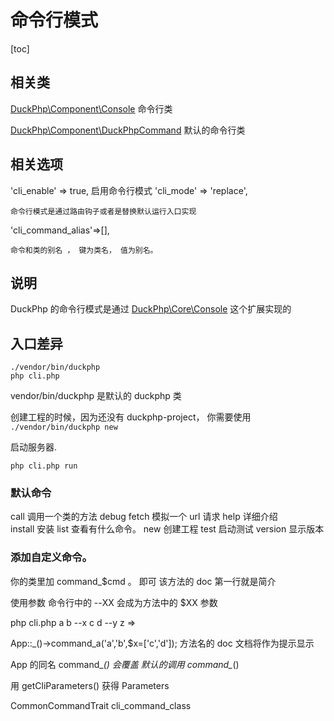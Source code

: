 # 命令行模式
[toc]
## 相关类
[DuckPhp\Component\Console](ref/Core-Console.md) 命令行类

[DuckPhp\Component\DuckPhpCommand](ref/Component-DuckPhpCommand.md) 默认的命令行类


## 相关选项
'cli_enable' => true,
    启用命令行模式
'cli_mode' => 'replace',    

    命令行模式是通过路由钩子或者是替换默认运行入口实现 
'cli_command_alias'=>[],

    命令和类的别名 ， 键为类名， 值为别名。
## 说明

DuckPhp 的命令行模式是通过 [DuckPhp\Core\Console](ref/Core-Console.md) 这个扩展实现的

## 入口差异
```
./vendor/bin/duckphp
php cli.php
```
vendor/bin/duckphp 是默认的 duckphp 类

创建工程的时候，因为还没有 duckphp-project，
你需要使用
`./vendor/bin/duckphp new `

启动服务器.

`php cli.php run`


### 默认命令

call    调用一个类的方法
debug
fetch   模拟一个 url 请求
help    详细介绍    
install 安装
list    查看有什么命令。
new     创建工程
test    启动测试
version 显示版本


### 添加自定义命令。

你的类里加 command_$cmd 。 即可
该方法的 doc 第一行就是简介

使用参数
命令行中的 --XX 会成为方法中的 $XX 参数

php cli.php a b --x c d --y z
=>

App::_()->command_a('a','b',$x=['c','d']);
方法名的 doc 文档将作为提示显示


App 的同名 command_*() 会覆盖 默认的调用 command_*()

用 getCliParameters() 获得 Parameters


CommonCommandTrait
cli_command_class

